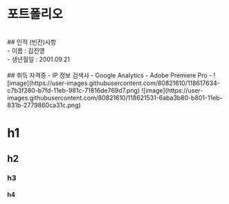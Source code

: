 
# 포트폴리오
<br/>
## 인적&nbsp;(빈칸)사항
<br/>
- 이름 : 김진영 <br>
- 생년월일 : 2001.09.21<br>
<br>
## 취득 자격증
- IP 정보 검색사
- Google Analytics
- Adobe Premiere Pro
-  
![image](https://user-images.githubusercontent.com/80821610/118617634-c7b3f280-b7fd-11eb-981c-71816de769d7.png)
![image](https://user-images.githubusercontent.com/80821610/118621531-6aba3b80-b801-11eb-831b-2779860ca31c.png)

<!--주석내용-->

# h1
## h2
### h3
#### h4

